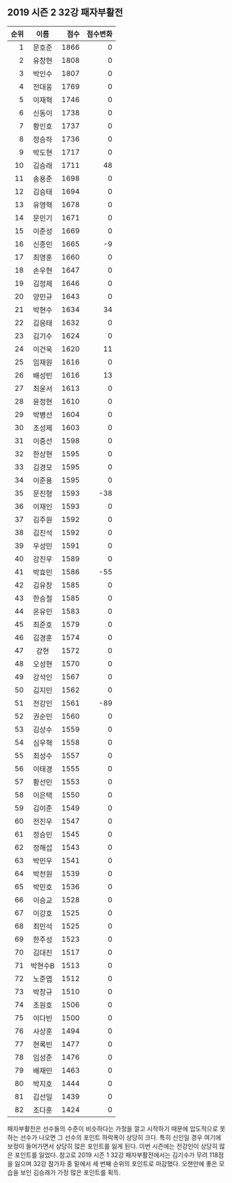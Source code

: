 ## 2019 시즌 2 32강 패자부활전

| 순위 | 이름 | 점수 | 점수변화 |
|---:|:---:|---:|---:|
|  1 |   문호준 | 1866 |    0 |
|  2 |   유창현 | 1808 |    0 |
|  3 |   박인수 | 1807 |    0 |
|  4 |   전대웅 | 1769 |    0 |
|  5 |   이재혁 | 1746 |    0 |
|  6 |   신동이 | 1738 |    0 |
|  7 |   황인호 | 1737 |    0 |
|  8 |   정승하 | 1736 |    0 |
|  9 |   박도현 | 1717 |    0 |
| 10 |   김승래 | 1711 |   48 |
| 11 |   송용준 | 1698 |    0 |
| 12 |   김승태 | 1694 |    0 |
| 13 |   유영혁 | 1678 |    0 |
| 14 |   문민기 | 1671 |    0 |
| 15 |   이준성 | 1669 |    0 |
| 16 |   신종민 | 1665 |   -9 |
| 17 |   최영훈 | 1660 |    0 |
| 18 |   손우현 | 1647 |    0 |
| 19 |   김정제 | 1646 |    0 |
| 20 |   양민규 | 1643 |    0 |
| 21 |   박현수 | 1634 |   34 |
| 22 |   김응태 | 1632 |    0 |
| 23 |   김기수 | 1624 |    0 |
| 24 |   이건욱 | 1620 |   11 |
| 25 |   임재원 | 1616 |    0 |
| 26 |   배성빈 | 1616 |   13 |
| 27 |   최윤서 | 1613 |    0 |
| 28 |   윤정현 | 1610 |    0 |
| 29 |   박병선 | 1604 |    0 |
| 30 |   조성제 | 1603 |    0 |
| 31 |   이중선 | 1598 |    0 |
| 32 |   한상현 | 1595 |    0 |
| 33 |   김경모 | 1595 |    0 |
| 34 |   이준용 | 1595 |    0 |
| 35 |   문진형 | 1593 |  -38 |
| 36 |   이재인 | 1593 |    0 |
| 37 |   김주원 | 1592 |    0 |
| 38 |   김진석 | 1592 |    0 |
| 39 |   우성민 | 1591 |    0 |
| 40 |   강진우 | 1589 |    0 |
| 41 |   박효민 | 1586 |  -55 |
| 42 |   김유창 | 1585 |    0 |
| 43 |   한승철 | 1585 |    0 |
| 44 |   온유민 | 1583 |    0 |
| 45 |   최준호 | 1579 |    0 |
| 46 |   김경훈 | 1574 |    0 |
| 47 |     강현 | 1572 |    0 |
| 48 |   오성현 | 1570 |    0 |
| 49 |   강석인 | 1567 |    0 |
| 50 |   김지민 | 1562 |    0 |
| 51 |   전강인 | 1561 |  -89 |
| 52 |   권순민 | 1560 |    0 |
| 53 |   김상수 | 1559 |    0 |
| 54 |   심우혁 | 1558 |    0 |
| 55 |   최성수 | 1557 |    0 |
| 56 |   이태경 | 1555 |    0 |
| 57 |   황선민 | 1553 |    0 |
| 58 |   이은택 | 1550 |    0 |
| 59 |   김이준 | 1549 |    0 |
| 60 |   전진우 | 1547 |    0 |
| 61 |   정승민 | 1545 |    0 |
| 62 |   정해섭 | 1543 |    0 |
| 63 |   박민우 | 1541 |    0 |
| 64 |   박천원 | 1539 |    0 |
| 65 |   박민호 | 1536 |    0 |
| 66 |   이승교 | 1528 |    0 |
| 67 |   이강호 | 1525 |    0 |
| 68 |   최민석 | 1525 |    0 |
| 69 |   한주성 | 1523 |    0 |
| 70 |   김대진 | 1517 |    0 |
| 71 |  박현수B | 1513 |    0 |
| 72 |   노준엽 | 1512 |    0 |
| 73 |   박창규 | 1510 |    0 |
| 74 |   조원호 | 1506 |    0 |
| 75 |   이다빈 | 1500 |    0 |
| 76 |   사상훈 | 1494 |    0 |
| 77 |   현록빈 | 1477 |    0 |
| 78 |   임성준 | 1476 |    0 |
| 79 |   배재민 | 1463 |    0 |
| 80 |   박지호 | 1444 |    0 |
| 81 |   김선일 | 1439 |    0 |
| 82 |   조다훈 | 1424 |    0 |

패자부활전은 선수들의 수준이 비슷하다는 가정을 깔고 시작하기 때문에 압도적으로 못하는 선수가 나오면 그 선수의 포인트 하락폭이 상당히 크다. 특히 신인일 경우 여기에 보정이 들어가면서 상당히 많은 포인트를 잃게 된다. 이번 시즌에는 전강인이 상당히 많은 포인트를 잃었다. 참고로 2019 시즌 1 32강 패자부활전에서는 김기수가 무려 118점을 잃으며 32강 참가자 중 밑에서 세 번째 순위의 포인트로 마감했다. 오랜만에 좋은 모습을 보인 김승래가 가장 많은 포인트를 획득.
